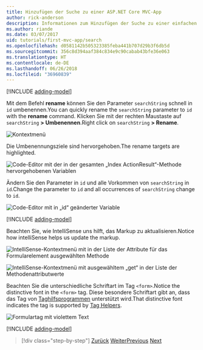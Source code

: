 ```yaml
---
title: Hinzufügen der Suche zu einer ASP.NET Core MVC-App
author: rick-anderson
description: Informationen zum Hinzufügen der Suche zu einer einfachen ASP.NET Core MVC-App
ms.author: riande
ms.date: 03/07/2017
uid: tutorials/first-mvc-app/search
ms.openlocfilehash: d0581142b505323385feba441b707d29b3f6db5d
ms.sourcegitcommit: 356c8d394aaf384c834e9c90cabab43bfe36e063
ms.translationtype: HT
ms.contentlocale: de-DE
ms.lasthandoff: 06/26/2018
ms.locfileid: "36960839"
---
```

[!INCLUDE [adding-model](~/includes/mvc-intro/search1.md)]

<span data-ttu-id="361f1-103">Mit dem Befehl **rename** können Sie den Parameter `searchString` schnell in `id` umbenennen.</span><span class="sxs-lookup"><span data-stu-id="361f1-103">You can quickly rename the `searchString` parameter to `id` with the **rename** command.</span></span> <span data-ttu-id="361f1-104">Klicken Sie mit der rechten Maustaste auf `searchString` **> Umbenennen**.</span><span class="sxs-lookup"><span data-stu-id="361f1-104">Right click on `searchString` **> Rename**.</span></span>

![Kontextmenü](search/_static/rename.png)

<span data-ttu-id="361f1-106">Die Umbenennungsziele sind hervorgehoben.</span><span class="sxs-lookup"><span data-stu-id="361f1-106">The rename targets are highlighted.</span></span>

![Code-Editor mit der in der gesamten „Index ActionResult“-Methode hervorgehobenen Variablen](search/_static/rename2.png)

<span data-ttu-id="361f1-108">Ändern Sie den Parameter in `id` und alle Vorkommen von `searchString` in `id`.</span><span class="sxs-lookup"><span data-stu-id="361f1-108">Change the parameter to `id` and all occurrences of `searchString` change to `id`.</span></span>

![Code-Editor mit in „id“ geänderter Variable](search/_static/rename3.png)

[!INCLUDE [adding-model](~/includes/mvc-intro/search2.md)]

<span data-ttu-id="361f1-110">Beachten Sie, wie IntelliSense uns hilft, das Markup zu aktualisieren.</span><span class="sxs-lookup"><span data-stu-id="361f1-110">Notice how intelliSense helps us update the markup.</span></span>

![IntelliSense-Kontextmenü mit in der Liste der Attribute für das Formularelement ausgewählten Methode](search/_static/int_m.png)

![IntelliSense-Kontextmenü mit ausgewähltem „get“ in der Liste der Methodenattributwerte](search/_static/int_get.png)

<span data-ttu-id="361f1-113">Beachten Sie die unterschiedliche Schriftart im Tag `<form>`.</span><span class="sxs-lookup"><span data-stu-id="361f1-113">Notice the distinctive font in the `<form>` tag.</span></span> <span data-ttu-id="361f1-114">Diese besondere Schriftart gibt an, dass das Tag von [Taghilfsprogrammen](~/mvc/views/tag-helpers/intro.md) unterstützt wird.</span><span class="sxs-lookup"><span data-stu-id="361f1-114">That distinctive font indicates the tag is supported by [Tag Helpers](~/mvc/views/tag-helpers/intro.md).</span></span>

![Formulartag mit violettem Text](search/_static/th_font.png)

[!INCLUDE [adding-model](~/includes/mvc-intro/search3.md)]

> [!div class="step-by-step"]
> <span data-ttu-id="361f1-116">[Zurück](controller-methods-views.md)
> [Weiter](new-field.md)</span><span class="sxs-lookup"><span data-stu-id="361f1-116">[Previous](controller-methods-views.md)
[Next](new-field.md)</span></span>  
